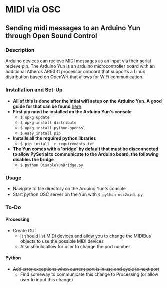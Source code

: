 # MIDI via OSC
## Sending midi messages to an Arduino Yun through Open Sound Control

### Description
Arduino devices can recieve MIDI messages as an input via their serial recieve pin. The Arduino Yun is an arduino microcontroller board with an additional Atheros AR9331 processor onboard that supports a Linux distribution based on OpenWrt that allows for WiFi communication.

### Installation and Set-Up
+ **All of this is done after the intial wifi setup on the Arduino Yun. A good guide for that can be found** [here](https://www.twilio.com/blog/2015/02/arduino-wifi-getting-started-arduino-yun.html)
+ **First pip must be installed on the Arduino Yun's console**
	+ `$ opkg update`
	+ `$ opkg install distribute`
	+ `$ opkg install python-openssl`
	+ `$ easy_install pip`
+ **Installs all the required python libraries**
	+ `$ pip install -r requirements.txt`
+ **The Yun comes with a 'bridge' by default that must be disconnected to allow PySerial to communicate to the Arduino board, the following disables the bridge**
	+ `$ python DisableYunBridge.py`

### Usage
+ Navigate to file directory on the Arduino Yun's console
+ Start python OSC server on the Yun with `$ python osc2midi.py`


### To-Do
#### Processing
+ Create GUI
	+ It should list MIDI devices and allow you to change the MIDIBus objects to use the possible MIDI devices
	+ Also should allow for user to change the port number
#### Python
+ ~~Add error exceptions when current port is in use and cycle to next port~~
	+ Find someway to communicate this change to Processing (or allow user to input this change)
